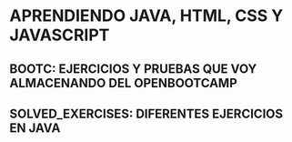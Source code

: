 # APRENDIENDO JAVA, HTML, CSS Y JAVASCRIPT

## BOOTC:              EJERCICIOS Y PRUEBAS QUE VOY ALMACENANDO DEL OPENBOOTCAMP
## SOLVED_EXERCISES:   DIFERENTES EJERCICIOS EN JAVA

